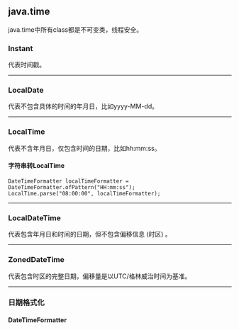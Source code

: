## java.time

java.time中所有class都是不可变类，线程安全。

### Instant
代表时间戳。
***

### LocalDate
代表不包含具体的时间的年月日，比如yyyy-MM-dd。
***

### LocalTime
代表不含年月日，仅包含时间的日期，比如hh:mm:ss。
#### 字符串转LocalTime
```
DateTimeFormatter localTimeFormatter = DateTimeFormatter.ofPattern("HH:mm:ss");
LocalTime.parse("08:00:00", localTimeFormatter);
```
***

### LocalDateTime
代表包含年月日和时间的日期，但不包含偏移信息 (时区) 。
***

### ZonedDateTime
代表包含时区的完整日期，偏移量是以UTC/格林威治时间为基准。
***

### 日期格式化
#### DateTimeFormatter
